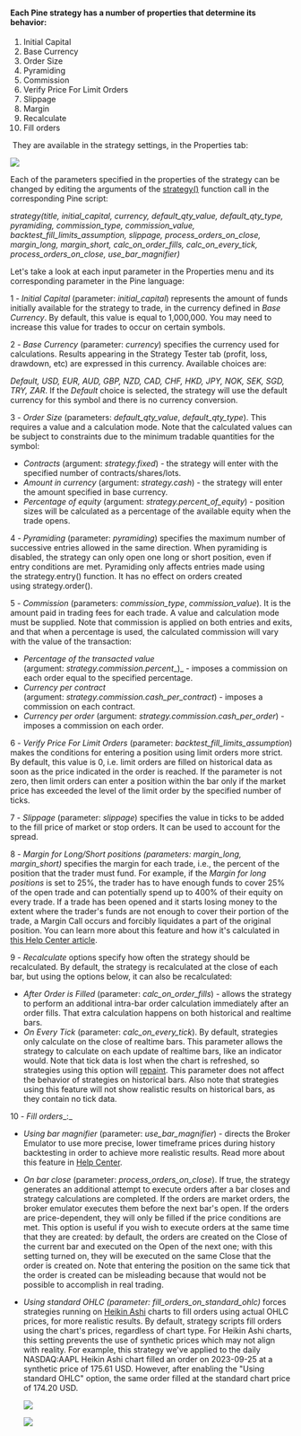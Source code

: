 #### Each Pine strategy has a number of properties that determine its behavior: 

1.  Initial Capital
2.  Base Currency
3.  Order Size
4.  Pyramiding
5.  Commission
6.  Verify Price For Limit Orders
7.  Slippage
8.  Margin
9.  Recalculate
10.  Fill orders

 They are available in the strategy settings, in the Properties tab:

![](https://s3.amazonaws.com/cdn.freshdesk.com/data/helpdesk/attachments/production/43440948202/original/A48Sj20JJTTUvZXQEiiMeKYTVEUCo74YwQ.png?1696585775)

Each of the parameters specified in the properties of the strategy can be changed by editing the arguments of the [strategy()](https://www.tradingview.com/pine-script-reference/v5/#fun_strategy) function call in the corresponding Pine script:

_strategy(title, initial\_capital, currency, default\_qty\_value, default\_qty\_type, pyramiding, commission\_type, commission\_value, backtest\_fill\_limits\_assumption, slippage, process\_orders\_on\_close, margin\_long, margin\_short, calc\_on\_order\_fills, calc\_on\_every\_tick, _process\_orders\_on\_close_, _use\_bar\_magnifier_)_

Let's take a look at each input parameter in the Properties menu and its corresponding parameter in the Pine language:

1 - _Initial Capital_ (parameter: _initial\_capital_) represents the amount of funds initially available for the strategy to trade, in the currency defined in _Base Currency_. By default, this value is equal to 1,000,000. You may need to increase this value for trades to occur on certain symbols.

2 - _Base Currency_ (parameter: _currency_) specifies the currency used for calculations. Results appearing in the Strategy Tester tab (profit, loss, drawdown, etc) are expressed in this currency. Available choices are:

_Default, USD, EUR, AUD, GBP, NZD, CAD, CHF, HKD, JPY, NOK, SEK, SGD, TRY, ZAR_. If the _Default_ choice is selected, the strategy will use the default currency for this symbol and there is no currency conversion.

3 - _Order Size_ (parameters: _default\_qty\_value_, _default\_qty\_type_). This requires a value and a calculation mode. Note that the calculated values can be subject to constraints due to the minimum tradable quantities for the symbol:

-   _Contracts_ (argument: _strategy.fixed_) - the strategy will enter with the specified number of contracts/shares/lots.
-   _Amount in currency_ (argument: _strategy.cash_) - the strategy will enter the amount specified in base currency.
-   _Percentage of equity_ (argument: _strategy.percent\_of\_equity_) - position sizes will be calculated as a percentage of the available equity when the trade opens.

4 - _Pyramiding_ (parameter: _pyramiding_) specifies the maximum number of successive entries allowed in the same direction. When pyramiding is disabled, the strategy can only open one long or short position, even if entry conditions are met. Pyramiding only affects entries made using the strategy.entry() function. It has no effect on orders created using strategy.order().

5 - _Commission_ (parameters: _commission\_type_, _commission\_value_). It is the amount paid in trading fees for each trade. A value and calculation mode must be supplied. Note that commission is applied on both entries and exits, and that when a percentage is used, the calculated commission will vary with the value of the transaction:

-   _Percentage of the transacted value_ (argument: _strategy.commission.percent__)_ - imposes a commission on each order equal to the specified percentage.
-   _Currency per contract_ (argument: _strategy.commission.cash\_per\_contract_) - imposes a commission on each contract.
-   _Currency per order_ (argument: _strategy.commission.cash\_per\_order_) - imposes a commission on each order.

6 - _Verify Price For Limit Orders_ (parameter: _backtest\_fill\_limits\_assumption_) makes the conditions for entering a position using limit orders more strict. By default, this value is 0, i.e. limit orders are filled on historical data as soon as the price indicated in the order is reached. If the parameter is not zero, then limit orders can enter a position within the bar only if the market price has exceeded the level of the limit order by the specified number of ticks.

7 - _Slippage_ (parameter: _slippage_) specifies the value in ticks to be added to the fill price of market or stop orders. It can be used to account for the spread.

8 - _Margin for Long/Short positions (parameters: _margin\_long_, _margin\_short_)_ specifies the margin for each trade, i.e., the percent of the position that the trader must fund. For example, if the _Margin for long positions_ is set to 25%, the trader has to have enough funds to cover 25% of the open trade and can potentially spend up to 400% of their equity on every trade. If a trade has been opened and it starts losing money to the extent where the trader's funds are not enough to cover their portion of the trade, a Margin Call occurs and forcibly liquidates a part of the original position. You can learn more about this feature and how it's calculated in [this Help Center article](https://www.tradingview.com/chart/?solution=43000717375).

9 - _Recalculate_ options specify how often the strategy should be recalculated. By default, the strategy is recalculated at the close of each bar, but using the options below, it can also be recalculated:

-   _After Order is Filled_ (parameter: _calc\_on\_order\_fills_) - allows the strategy to perform an additional intra-bar order calculation immediately after an order fills. That extra calculation happens on both historical and realtime bars.
-   _On Every Tick_ (parameter: _calc\_on\_every\_tick_). By default, strategies only calculate on the close of realtime bars. This parameter allows the strategy to calculate on each update of realtime bars, like an indicator would. Note that tick data is lost when the chart is refreshed, so strategies using this option will [repaint](https://www.tradingview.com/chart/?solution=43000478429). This parameter does not affect the behavior of strategies on historical bars. Also note that strategies using this feature will not show realistic results on historical bars, as they contain no tick data.

10 - _Fill orders__:_

-   _Using bar magnifier_ (parameter: _use\_bar\_magnifier_) - directs the Broker Emulator to use more precise, lower timeframe prices during history backtesting in order to achieve more realistic results. Read more about this feature in [Help Center](https://www.tradingview.com/chart/?solution=43000669285).  
    
-   _On bar close_ (parameter: _process\_orders\_on\_close_). If true, the strategy generates an additional attempt to execute orders after a bar closes and strategy calculations are completed. If the orders are market orders, the broker emulator executes them before the next bar's open. If the orders are price-dependent, they will only be filled if the price conditions are met. This option is useful if you wish to execute orders at the same time that they are created: by default, the orders are created on the Close of the current bar and executed on the Open of the next one; with this setting turned on, they will be executed on the same Close that the order is created on. Note that entering the position on the same tick that the order is created can be misleading because that would not be possible to accomplish in real trading.
-   _Using standard OHLC (parameter: fill\_orders\_on\_standard\_ohlc)_ forces strategies running on [Heikin Ashi](https://www.tradingview.com/chart/?solution=43000619436) charts to fill orders using actual OHLC prices, for more realistic results. By default, strategy scripts fill orders using the chart's prices, regardless of chart type. For Heikin Ashi charts, this setting prevents the use of synthetic prices which may not align with reality. For example, this strategy we've applied to the daily NASDAQ:AAPL Heikin Ashi chart filled an order on 2023-09-25 at a synthetic price of 175.61 USD. However, after enabling the "Using standard OHLC" option, the same order filled at the standard chart price of 174.20 USD.
    
    ![](https://s3.amazonaws.com/cdn.freshdesk.com/data/helpdesk/attachments/production/43464057585/original/gDgMVgavKi5w6cSDhker6qZwSq-nG_qGXA.png?1706608014)
    
    ![](https://s3.amazonaws.com/cdn.freshdesk.com/data/helpdesk/attachments/production/43464057618/original/zld30QSTituf8vRB1LSZ1ELo_L1wbbA-2g.png?1706608028)